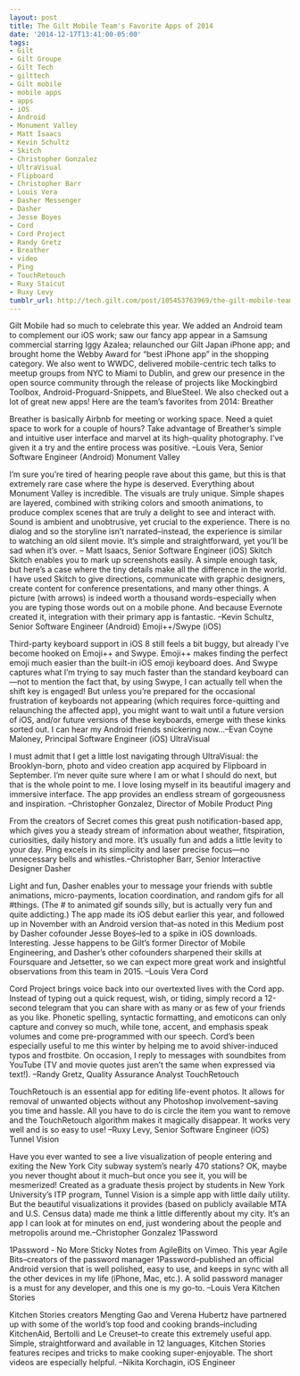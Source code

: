 ```yaml
---
layout: post
title: The Gilt Mobile Team's Favorite Apps of 2014
date: '2014-12-17T13:41:00-05:00'
tags:
- Gilt
- Gilt Groupe
- Gilt Tech
- gilttech
- Gilt mobile
- mobile apps
- apps
- iOS
- Android
- Monument Valley
- Matt Isaacs
- Kevin Schultz
- Skitch
- Christopher Gonzalez
- UltraVisual
- Flipboard
- Christopher Barr
- Louis Vera
- Dasher Messenger
- Dasher
- Jesse Boyes
- Cord
- Cord Project
- Randy Gretz
- Breather
- video
- Ping
- TouchRetouch
- Ruxy Staicut
- Ruxy Levy
tumblr_url: http://tech.gilt.com/post/105453763969/the-gilt-mobile-teams-favorite-apps-of-2014
---
```

Gilt Mobile had so much to celebrate this year. We added an Android team to complement our iOS work; saw our fancy app appear in a Samsung commercial starring Iggy Azalea; relaunched our Gilt Japan iPhone app; and brought home the Webby Award for “best iPhone app” in the shopping category. We also went to WWDC, delivered mobile-centric tech talks to meetup groups from NYC to Miami to Dublin, and grew our presence in the open source community through the release of projects like Mockingbird Toolbox, Android-Proguard-Snippets, and BlueSteel.
We also checked out a lot of great new apps! Here are the team’s favorites from 2014:
Breather

Breather is basically Airbnb for meeting or working space. Need a quiet space to work for a couple of hours? Take advantage of Breather’s simple and intuitive user interface and marvel at its high-quality photography. I’ve given it a try and the entire process was positive. –Louis Vera, Senior Software Engineer (Android)
Monument Valley

I’m sure you’re tired of hearing people rave about this game, but this is that extremely rare case where the hype is deserved. Everything about Monument Valley is incredible. The visuals are truly unique. Simple shapes are layered, combined with striking colors and smooth animations, to produce complex scenes that are truly a delight to see and interact with. Sound is ambient and unobtrusive, yet crucial to the experience. There is no dialog and so the storyline isn’t narrated–instead, the experience is similar to watching an old silent movie. It’s simple and straightforward, yet you’ll be sad when it’s over. – Matt Isaacs, Senior Software Engineer (iOS)
Skitch
Skitch enables you to mark up screenshots easily. A simple enough task, but here’s a case where the tiny details make all the difference in the world. I have used Skitch to give directions, communicate with graphic designers, create content for conference presentations, and many other things. A picture (with arrows) is indeed worth a thousand words–especially when you are typing those words out on a mobile phone. And because Evernote created it, integration with their primary app is fantastic. –Kevin Schultz, Senior Software Engineer (Android)
Emoji++/Swype (iOS)

Third-party keyboard support in iOS 8 still feels a bit buggy, but already I’ve become hooked on Emoji++ and Swype. Emoji++ makes finding the perfect emoji much easier than the built-in iOS emoji keyboard does. And Swype captures what I’m trying to say much faster than the standard keyboard can—not to mention the fact that, by using Swype, I can actually tell when the shift key is engaged! But unless you’re prepared for the occasional frustration of keyboards not appearing (which requires force-quitting and relaunching the affected app), you might want to wait until a future version of iOS, and/or future versions of these keyboards, emerge with these kinks sorted out. I can hear my Android friends snickering now…–Evan Coyne Maloney, Principal Software Engineer (iOS)
UltraVisual

I must admit that I get a little lost navigating through UltraVisual: the Brooklyn-born, photo and video creation app acquired by Flipboard in September. I’m never quite sure where I am or what I should do next, but that is the whole point to me. I love losing myself in its beautiful imagery and immersive interface. The app provides an endless stream of gorgeousness and inspiration. –Christopher Gonzalez, Director of Mobile Product
Ping

From the creators of Secret comes this great push notification-based app, which gives you a steady stream of information about weather, fitspiration, curiosities, daily history and more. It’s usually fun and adds a little levity to your day. Ping excels in its simplicity and laser precise focus—no unnecessary bells and whistles.–Christopher Barr, Senior Interactive Designer
Dasher

Light and fun, Dasher enables your to message your friends with subtle animations, micro-payments, location coordination, and random gifs for all #things. (The # to animated gif sounds silly, but is actually very fun and quite addicting.) The app made its iOS debut earlier this year, and followed up in November with an Android version that–as noted in this Medium post by Dasher cofounder Jesse Boyes–led to a spike in iOS downloads. Interesting. Jesse happens to be Gilt’s former Director of Mobile Engineering, and Dasher’s other cofounders sharpened their skills at Foursquare and Jetsetter, so we can expect more great work and insightful observations from this team in 2015. –Louis Vera
Cord

Cord Project brings voice back into our overtexted lives with the Cord app. Instead of typing out a quick request, wish, or tiding, simply record a 12-second telegram that you can share with as many or as few of your friends as you like. Phonetic spelling, syntactic formatting, and emoticons can only capture and convey so much, while tone, accent, and emphasis speak volumes and come pre-programmed with our speech. Cord’s been especially useful to me this winter by helping me to avoid shiver-induced typos and frostbite. On occasion, I reply to messages with soundbites from YouTube (TV and movie quotes just aren’t the same when expressed via text!). –Randy Gretz, Quality Assurance Analyst
TouchRetouch


TouchRetouch is an essential app for editing life-event photos. It allows for removal of unwanted objects without any Photoshop involvement–saving you time and hassle. All you have to do is circle the item you want to remove and the TouchRetouch algorithm makes it magically disappear. It works very well and is so easy to use! –Ruxy Levy, Senior Software Engineer (iOS)
Tunnel Vision

Have you ever wanted to see a live visualization of people entering and exiting the New York City subway system’s nearly 470 stations? OK, maybe you never thought about it much–but once you see it, you will be mesmerized! Created as a graduate thesis project by students in New York University’s ITP program, Tunnel Vision is a simple app with little daily utility. But the beautiful visualizations it provides (based on publicly available MTA and U.S. Census data) made me think a little differently about my city. It’s an app I can look at for minutes on end, just wondering about the people and metropolis around me.–Christopher Gonzalez
1Password

1Password - No More Sticky Notes from AgileBits on Vimeo.
This year Agile Bits–creators of the password manager 1Password–published an official Android version that is well polished, easy to use, and keeps in sync with all the other devices in my life (iPhone, Mac, etc.). A solid password manager is a must for any developer, and this one is my go-to. –Louis Vera
Kitchen Stories

Kitchen Stories creators Mengting Gao and Verena Hubertz have partnered up with some of the world’s top food and cooking brands–including KitchenAid, Bertolli and Le Creuset–to create this extremely useful app. Simple, straightforward and available in 12 languages, Kitchen Stories features recipes and tricks to make cooking super-enjoyable. The short videos are especially helpful. –Nikita Korchagin, iOS Engineer
